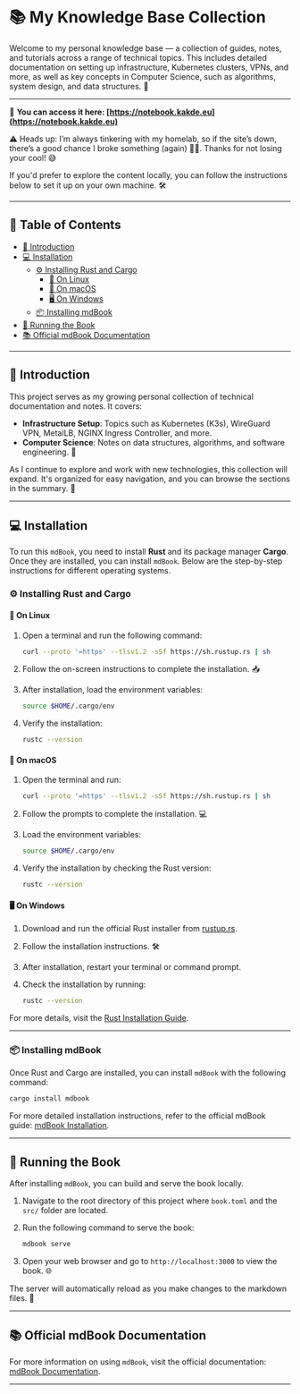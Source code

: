 # 📚 My Knowledge Base Collection

Welcome to my personal knowledge base — a collection of guides, notes, and tutorials across a range of technical topics. This includes detailed documentation on setting up infrastructure, Kubernetes clusters, VPNs, and more, as well as key concepts in Computer Science, such as algorithms, system design, and data structures. 🚀

---

🔗 **You can access it here: [https://notebook.kakde.eu](https://notebook.kakde.eu)**

⚠️ Heads up: I’m always tinkering with my homelab, so if the site’s down, there’s a good chance I broke something (again) 🤦‍♂️. Thanks for not losing your cool! 😅

If you'd prefer to explore the content locally, you can follow the instructions below to set it up on your own machine. 🛠️

---

## 📄 Table of Contents

- [📘 Introduction](#-introduction)
- [💻 Installation](#-installation)
    - [⚙️ Installing Rust and Cargo](#-installing-rust-and-cargo)
        - [🐧 On Linux](#-on-linux)
        - [🍏 On macOS](#-on-macos)
        - [🖥️ On Windows](#-on-windows)
    - [📦 Installing mdBook](#-installing-mdbook)
- [📖 Running the Book](#-running-the-book)
- [📚 Official mdBook Documentation](#-official-mdbook-documentation)

---

## 📘 Introduction

This project serves as my growing personal collection of technical documentation and notes. It covers:

- **Infrastructure Setup**: Topics such as Kubernetes (K3s), WireGuard VPN, MetalLB, NGINX Ingress Controller, and more.
- **Computer Science**: Notes on data structures, algorithms, and software engineering. 🧠

As I continue to explore and work with new technologies, this collection will expand. It's organized for easy navigation, and you can browse the sections in the summary. 📂

---

## 💻 Installation

To run this `mdBook`, you need to install **Rust** and its package manager **Cargo**. Once they are installed, you can install `mdBook`. Below are the step-by-step instructions for different operating systems.

### ⚙️ Installing Rust and Cargo

#### 🐧 On Linux

1. Open a terminal and run the following command:

    ```bash
    curl --proto '=https' --tlsv1.2 -sSf https://sh.rustup.rs | sh
    ```

2. Follow the on-screen instructions to complete the installation. 📥
3. After installation, load the environment variables:

    ```bash
    source $HOME/.cargo/env
    ```

4. Verify the installation:

    ```bash
    rustc --version
    ```

#### 🍏 On macOS

1. Open the terminal and run:

    ```bash
    curl --proto '=https' --tlsv1.2 -sSf https://sh.rustup.rs | sh
    ```

2. Follow the prompts to complete the installation. 💻
3. Load the environment variables:

    ```bash
    source $HOME/.cargo/env
    ```

4. Verify the installation by checking the Rust version:

    ```bash
    rustc --version
    ```

#### 🖥️ On Windows

1. Download and run the official Rust installer from [rustup.rs](https://www.rust-lang.org/tools/install).
2. Follow the installation instructions. 🛠️
3. After installation, restart your terminal or command prompt.
4. Check the installation by running:

    ```bash
    rustc --version
    ```

For more details, visit the [Rust Installation Guide](https://www.rust-lang.org/tools/install).

---

### 📦 Installing mdBook

Once Rust and Cargo are installed, you can install `mdBook` with the following command:

```bash
cargo install mdbook
```

For more detailed installation instructions, refer to the official mdBook guide: [mdBook Installation](https://rust-lang.github.io/mdBook/guide/installation.html).

---

## 📖 Running the Book

After installing `mdBook`, you can build and serve the book locally.

1. Navigate to the root directory of this project where `book.toml` and the `src/` folder are located.
2. Run the following command to serve the book:

    ```bash
    mdbook serve
    ```

3. Open your web browser and go to `http://localhost:3000` to view the book. 🌐

The server will automatically reload as you make changes to the markdown files. 🔄

---

## 📚 Official mdBook Documentation

For more information on using `mdBook`, visit the official documentation: [mdBook Documentation](https://rust-lang.github.io/mdBook/).

---